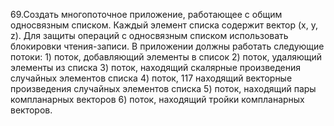 69.Создать многопоточное приложение, работающее с общим
односвязным списком. Каждый элемент списка содержит вектор (x, y,
z). Для защиты операций с односвязным списком использовать
блокировки чтения-записи. В приложении должны работать
следующие потоки: 1) поток, добавляющий элементы в список 2)
поток, удаляющий элементы из списка 3) поток, находящий
скалярные произведения случайных элементов списка 4) поток,
117
находящий векторные произведения случайных элементов списка 5)
поток, находящий пары компланарных векторов 6) поток, находящий
тройки компланарных векторов. 